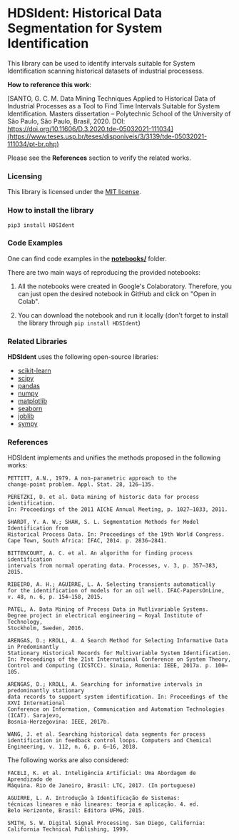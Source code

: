 # HDSIdent: Historical Data Segmentation for System Identification

This library can be used to identify intervals suitable for System Identification scanning historical datasets of industrial processess.

**How to reference this work**:

[SANTO, G. C. M. Data Mining Techniques Applied to Historical Data of Industrial Processes 
as a Tool to Find Time Intervals Suitable for System Identification. Masters dissertation 
– Polytechnic School of the University of São Paulo, São Paulo, Brasil, 2020. 
DOI: https://doi.org/10.11606/D.3.2020.tde-05032021-111034](https://www.teses.usp.br/teses/disponiveis/3/3139/tde-05032021-111034/pt-br.php)

Please see the **References** section to verify the related works.

### Licensing
This library is licensed under the [MIT license](https://www.teses.usp.br/teses/disponiveis/3/3139/tde-05032021-111034/en.php).

### How to install the library
```pip3 install HDSIdent```

### Code Examples
One can find code examples in the [**notebooks/**](https://github.com/GiulioCMSanto/HDSIdent/tree/master/notebooks) folder. 

There are two main ways of reproducing the provided notebooks:

1) All the notebooks were created in Google's Colaboratory. Therefore, you can just open the desired notebook in GitHub and click on "Open in Colab".

2) You can download the notebook and run it locally (don't forget to install the library through ```pip install HDSIdent```)

### Related Libraries
**HDSIdent** uses the following open-source libraries:

- [scikit-learn](https://github.com/scikit-learn/scikit-learn/blob/master/COPYING)
- [scipy](https://github.com/scipy/scipy/blob/master/LICENSE.txt)
- [pandas](https://github.com/pandas-dev/pandas/blob/master/LICENSE)
- [numpy](https://github.com/numpy/numpy/blob/master/LICENSE.txt)
- [matplotlib](https://github.com/matplotlib/matplotlib/blob/master/LICENSE/LICENSE)
- [seaborn](https://github.com/mwaskom/seaborn/blob/master/LICENSE)
- [joblib](https://github.com/joblib/joblib/blob/master/LICENSE.txt)
- [sympy](https://github.com/sympy/sympy/blob/master/LICENSE)

### References

HDSIdent implements and unifies the methods proposed in the following works:

```
PETTITT, A.N., 1979. A non-parametric approach to the
change-point problem. Appl. Stat. 28, 126–135.

PERETZKI, D. et al. Data mining of historic data for process identification.
In: Proceedings of the 2011 AIChE Annual Meeting, p. 1027–1033, 2011.

SHARDT, Y. A. W.; SHAH, S. L. Segmentation Methods for Model Identification from
Historical Process Data. In: Proceedings of the 19th World Congress.
Cape Town, South Africa: IFAC, 2014. p. 2836–2841.

BITTENCOURT, A. C. et al. An algorithm for finding process identification
intervals from normal operating data. Processes, v. 3, p. 357–383, 2015.

RIBEIRO, A. H.; AGUIRRE, L. A. Selecting transients automatically
for the identification of models for an oil well. IFAC-PapersOnLine,
v. 48, n. 6, p. 154–158, 2015.

PATEL, A. Data Mining of Process Data in Mutlivariable Systems.
Degree project in electrical engineering — Royal Institute of Technology,
Stockholm, Sweden, 2016.

ARENGAS, D.; KROLL, A. A Search Method for Selecting Informative Data in Predominantly
Stationary Historical Records for Multivariable System Identification.
In: Proceedings of the 21st International Conference on System Theory,
Control and Computing (ICSTCC). Sinaia, Romenia: IEEE, 2017a. p. 100–105.

ARENGAS, D.; KROLL, A. Searching for informative intervals in predominantly stationary
data records to support system identification. In: Proceedings of the XXVI International
Conference on Information, Communication and Automation Technologies (ICAT). Sarajevo,
Bosnia-Herzegovina: IEEE, 2017b.

WANG, J. et al. Searching historical data segments for process
identification in feedback control loops. Computers and Chemical
Engineering, v. 112, n. 6, p. 6–16, 2018.
```

The following works are also considered:

```
FACELI, K. et al. Inteligência Artificial: Uma Abordagem de Aprendizado de
Máquina. Rio de Janeiro, Brasil: LTC, 2017. (In portuguese)
        
AGUIRRE, L. A. Introdução à Identificação de Sistemas:
técnicas lineares e não lineares: teoria e aplicação. 4. ed.
Belo Horizonte, Brasil: Editora UFMG, 2015.

SMITH, S. W. Digital Signal Processing. San Diego, California:
California Technical Publishing, 1999.
```
